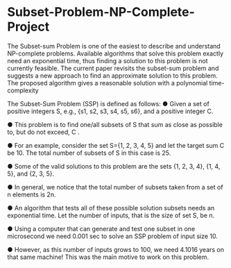 # Subset-Problem-NP-Complete-Project

The Subset-sum Problem is one of the easiest to
describe and understand NP-complete problems.
Available algorithms that solve this problem exactly
need an exponential time, thus finding a solution to
this problem is not currently feasible. The current
paper revisits the subset-sum problem and suggests a
new approach to find an approximate solution to this
problem. The proposed algorithm gives a reasonable
solution with a polynomial time-complexity

The Subset-Sum Problem (SSP) is defined as follows:
● Given a set of positive integers S, e.g., {s1, s2, s3, s4, s5, s6},
and a positive integer C.

● This problem is to find one/all subsets of S that sum as close
as possible to, but do not exceed, C .

● For an example, consider the set S={1, 2, 3, 4, 5} and let the
target sum C be 10. The total number of subsets of S in this
case is 25.

● Some of the valid solutions to this problem are the sets {1, 2, 3,
4}, {1, 4, 5}, and {2, 3, 5}.

● In general, we notice that the total number of subsets taken
from a set of n elements is 2n.

● An algorithm that tests all of these possible solution subsets
needs an exponential time. Let the number of inputs, that is
the size of set S, be n.

● Using a computer that can generate and test one subset in one
microsecond we need 0.001 sec to solve an SSP problem of
input size 10.

● However, as this number of inputs grows to 100, we need
4.1016 years on that same machine! This was the main motive
to work on this problem.
